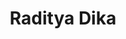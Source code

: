 ---
id: 00002
title: Raditya Dika
description: Content Creator
img: https://i.ibb.co/cTf0wHd/unnamed-1.jpg
content:
  - id: JVg7t_L1Q68
    title: Tips Jadi Produktif
    minutes: 7
  - id: WmIdpjLIVMI
    title: 15 Tips Ngatur Duit Ala Raditya Dika
    minutes: 72
  - id: 4L8kvPWTWjk
    title: Umur 20 Tahun Punya Rp 1 Miliar, Gimana Caranya?
    minutes: 27
  - id: FHpifiwwVxw
    title: Cara Ngatur Duit Untuk Pemula
    minutes: 53
  - id: c9aHp-nvM1g
    title: Biar Gak Bokek Waktu Tua
    minutes: 159
  - id: ZDgG1AjqFRs
    title: Cara Mudah Paham Saham
    minutes: 72
  - id: xTWS86Lz1Hg
    title: Gini Lho Cara Beli Saham
    minutes: 52
  - id: GWBMQThJF1g
    title: Gini Lho Cara Beli Saham (Part 2)
    minutes: 43
  - id: IoiDJVynTzk
    title: 7 Kesalahan Investor Saham Pemula
    minutes: 92
---